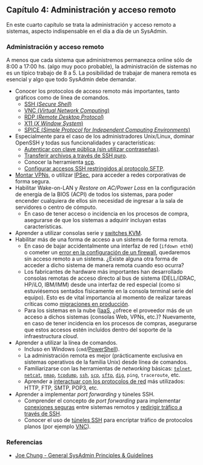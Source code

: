 ## Capítulo 4: Administración y acceso remoto

En este cuarto capítulo se trata la administración y acceso remoto a sistemas,
aspecto indispensable en el día a día de un SysAdmin.

### Administración y acceso remoto

A menos que cada sistema que administremos permanezca online sólo de 8:00 a
17:00 hs. (algo muy poco probable), la administración de sistemas no es un
típico trabajo de 8 a 5. La posibilidad de trabajar de manera remota es
esencial y algo que todo SysAdmin debe demandar.

* Conocer los protocolos de acceso remoto más importantes, tanto gráficos como
  de línea de comandos.
    * [SSH (*Secure Shell*)](https://www.linuxito.com/gnu-linux/nivel-alto/459-como-autenticar-con-clave-publica-en-ssh)
    * [VNC (*Virtual Network Computing*)](https://www.linuxito.com/nix/652-como-gestionar-un-host-virtualbox-headless)
    * [RDP (*Remote Desktop Protocol*)](https://www.linuxito.com/gnu-linux/nivel-basico/166-acceso-remoto-a-sistemas-windows-utilizando-freerdp)
    * [X11 (*X Window System*)](https://www.linuxito.com/gnu-linux/nivel-medio/550-lanzar-aplicaciones-graficas-desde-una-sesion-ssh)
    * [SPICE (*Simple Protocol for Independent Computing Environments*)](https://www.linuxito.com/gnu-linux/nivel-medio/335-como-utilizar-spice-en-maquinas-virtuales-gnu-linux)
* Especialmente para el caso de los administradores Unix/Linux, dominar OpenSSH
  y todas sus funcionalidades y características:
    * [Autenticar con clave pública (sin utilizar contraseñas)](https://www.linuxito.com/gnu-linux/nivel-alto/459-como-autenticar-con-clave-publica-en-ssh).
    * [Transferir archivos a través de SSH puro](https://www.linuxito.com/gnu-linux/nivel-alto/360-transferir-archivos-entre-sistemas-remotos-utilizando-ssh-sin-ftp-sftp-o-scp).
    * Conocer la herramienta [scp](https://www.linuxito.com/gnu-linux/nivel-basico/167-como-transferir-archivos-de-forma-segura-utilizando-ssh).
    * [Configurar accesos SSH restringidos al protocolo SFTP](https://www.linuxito.com/gnu-linux/nivel-alto/187-configurar-sftp-en-red-hat-enterprise-linux-5-5).
* [Montar VPNs](https://www.linuxito.com/121-instalaci%C3%B3n-y-configuracion-de-openvpn.html),
  o utilizar [IPSec](https://www.linuxito.com/gnu-linux/nivel-alto/370-configuracion-de-un-tunel-ipsec-en-gnu-linux-para-conectarse-a-una-vpn-cisco),
  para acceder a redes corporativas de forma segura.
* Habilitar Wake-on-LAN y *Restore on AC/Power Loss* en la configuración de
  energía de la BIOS (ACPI) de todos los sistemas, para poder encender
  cualquiera de ellos sin necesidad de ingresar a la sala de servidores o centro
  de cómputo.
    * En caso de tener acceso o incidencia en los procesos de compra, asegurarse
      de que los sistemas a adquirir incluyan estas características.
* Aprender a utilizar consolas serie y [switches KVM](https://es.wikipedia.org/wiki/Switch_KVM).
* Habilitar más de una forma de acceso a un sistema de forma remota.
    * En caso de bajar accidentalmente una interfaz de red (`ifdown eth0`) o
      cometer un [error en la configuración de un firewall](https://www.linuxito.com/gnu-linux/nivel-alto/330-gestion-del-firewall-en-red-hat-centos),
      quedaremos sin acceso remoto a un sistema. ¿Existe alguna otra forma de
      acceder a dicho sistema de manera remota cuando eso ocurra?
    * Los fabricantes de hardware más importantes han desarrollado consolas
      remotas de acceso directo al bus de sistema (DELL/iDRAC, HP/iLO, IBM/IMM)
      desde una interfaz de red especial (como si estuviésemos sentados
      físicamente en la consola terminal serie del equipo). Esto es de vital
      importancia al momento de realizar tareas críticas como [migraciones en producción](https://www.linuxito.com/gnu-linux/nivel-alto/388-como-migrar-un-servidor-en-produccion-desde-debian-6-a-7).
    * Para los sistemas en la nube ([IaaS](https://en.wikipedia.org/wiki/Cloud_computing#Infrastructure_as_a_service_.28IaaS.29),
      ¿ofrece el proveedor más de un acceso a dichos sistemas (consolas Web,
      VPNs, etc.)? Nuevamente, en caso de tener incidencia en los procesos de
      compras, asegurarse que estos accesos estén incluídos dentro del soporte
      de la infraestructura *cloud*.
* Aprender a utilizar la línea de comandos.
    * Incluso en Windows (`cmd`/[PowerShell](https://msdn.microsoft.com/en-us/powershell/)).
    * La administración remota es mejor (prácticamente exclusiva en sistemas
      operativos de la familia Unix) desde línea de comandos.
    * Familiarizarse con las herramientas de *networking* básicas: [`telnet`, `netcat`](https://www.linuxito.com/gnu-linux/nivel-medio/102-enviar-correo-con-netcat-telnet),
      [`nmap`](https://www.linuxito.com/seguridad/148-chuleta-de-nmap),
      [`tcpdump`](https://www.linuxito.com/gnu-linux/nivel-medio/542-monitorear-el-trafico-de-red-desde-y-hacia-una-direccion-ip-especifica),
      [`ssh`](https://www.linuxito.com/gnu-linux/nivel-alto/360-transferir-archivos-entre-sistemas-remotos-utilizando-ssh-sin-ftp-sftp-o-scp),
      [`scp`](https://www.linuxito.com/gnu-linux/nivel-basico/167-como-transferir-archivos-de-forma-segura-utilizando-ssh),
      [`sftp`](https://www.linuxito.com/gnu-linux/nivel-alto/187-configurar-sftp-en-red-hat-enterprise-linux-5-5),
      [`dig`](https://www.linuxito.com/gnu-linux/nivel-alto/242-como-instalar-dig-en-red-hat-fedora-centos),
      `ping`, `traceroute`, etc.
    * Aprender a [interactuar con los protocolos de red](https://www.linuxito.com/gnu-linux/nivel-medio/328-interactuar-con-un-servidor-de-correo-pop-mediante-telnet-netcat)
      más utilizados: HTTP, FTP, SMTP, POP3, etc.
* Aprender a implementar *port forwarding* y túneles SSH.
    * Comprender el concepto de *port forwarding* para implementar [conexiones seguras](https://www.linuxito.com/gnu-linux/nivel-alto/543-analisis-de-trafico-en-tiempo-real-en-servidores-utilizando-wireshark-y-tcpdump)
      entre sistemas remotos y [redirigir tráfico a través de SSH](https://www.linuxito.com/gnu-linux/nivel-medio/550-lanzar-aplicaciones-graficas-desde-una-sesion-ssh).
    * Conocer el uso de [túneles SSH](https://www.linuxito.com/seguridad/76-como-crear-un-tunel-ssh-a-traves-de-un-proxy-http)
      para encriptar tráfico de protocolos planos (por ejemplo [VNC](https://www.linuxito.com/gnu-linux/nivel-alto/182-como-acceder-a-la-consola-grafica-de-una-maquina-virtual-kvm-en-un-host-sin-entorno-grafico)).

### Referencias

* [Joe Chung - General SysAdmin Principles &amp; Guidelines](http://rockhopper.monmouth.edu/cs/jchung/cs471/cs_471_-_general_sysadmin_principles)
